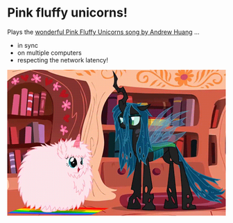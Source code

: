 Pink fluffy unicorns!
======

Plays the [wonderful Pink Fluffy Unicorns song by Andrew Huang](https://www.youtube.com/watch?v=eWM2joNb9NE) ...

* in sync
* on multiple computers
* respecting the network latency!



![asdf](https://raw.githubusercontent.com/max-weller/fluffy/master/fluffy.gif)


